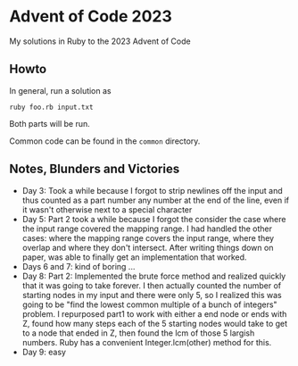 Advent of Code 2023
============================

My solutions in Ruby to the 2023 Advent of Code

Howto
---------
In general, run a solution as

```console
ruby foo.rb input.txt
```

Both parts will be run.

Common code can be found in the `common` directory.

Notes, Blunders and Victories
--------------------------------

* Day 3: Took a while because I forgot to strip newlines off the input and thus counted as a part number
  any number at the end of the line, even if it wasn't otherwise next to a special character
* Day 5: Part 2 took a while because I forgot the consider the case where the input range covered
  the mapping range.  I had handled the other cases: where the mapping range covers the input range,
  where they overlap and where they don't intersect. After writing things down on paper, was able to
  finally get an implementation that worked.
* Days 6 and 7: kind of boring ...
* Day 8: Part 2: Implemented the brute force method and realized quickly that it was going to take
  forever. I then actually counted the number of starting nodes in my input and there were only 5,
  so I realized this was going to be "find the lowest common multiple of a bunch of integers" problem.
  I repurposed part1 to work with either a end node or ends with Z, found how many steps each of the
  5 starting nodes would take to get to a node that ended in Z, then found the lcm of those 5 largish
  numbers. Ruby has a convenient Integer.lcm(other) method for this.
* Day 9: easy
